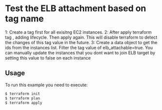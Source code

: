 # Test the ELB attachment based on tag name

1: Create a tag first for all exisitng EC2 instances.
2: After apply terraform tag , adding lifecycle. Then apply again. This will disable terraform to detect the changes of this tag value in the future.
3: Create a data object to get the ids from the instances list. Filter the tag value of elb_attachable=true. You can manually update the instances that you dont want to join ELB target by setting this value to false on each instance

## Usage

To run this example you need to execute:

```bash
$ terraform init
$ terraform plan
$ terraform apply
```
